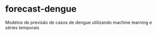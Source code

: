 # forecast-dengue
Modelos de previsão de casos de dengue utilizando machine learning e séries temporais
